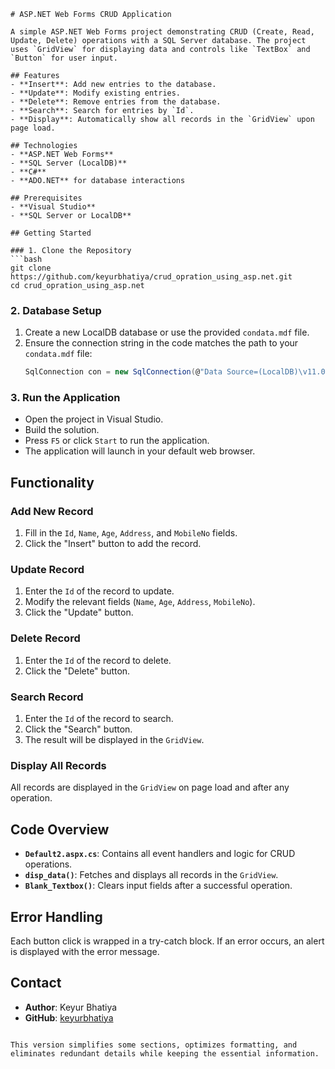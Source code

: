 
```
# ASP.NET Web Forms CRUD Application

A simple ASP.NET Web Forms project demonstrating CRUD (Create, Read, Update, Delete) operations with a SQL Server database. The project uses `GridView` for displaying data and controls like `TextBox` and `Button` for user input.

## Features
- **Insert**: Add new entries to the database.
- **Update**: Modify existing entries.
- **Delete**: Remove entries from the database.
- **Search**: Search for entries by `Id`.
- **Display**: Automatically show all records in the `GridView` upon page load.

## Technologies
- **ASP.NET Web Forms**
- **SQL Server (LocalDB)**
- **C#**
- **ADO.NET** for database interactions

## Prerequisites
- **Visual Studio**
- **SQL Server or LocalDB**

## Getting Started

### 1. Clone the Repository
```bash
git clone https://github.com/keyurbhatiya/crud_opration_using_asp.net.git
cd crud_opration_using_asp.net
```

### 2. Database Setup
1. Create a new LocalDB database or use the provided `condata.mdf` file.
2. Ensure the connection string in the code matches the path to your `condata.mdf` file:
    ```csharp
    SqlConnection con = new SqlConnection(@"Data Source=(LocalDB)\v11.0;AttachDbFilename=|DataDirectory|\condata.mdf;Integrated Security=True");
    ```

### 3. Run the Application
- Open the project in Visual Studio.
- Build the solution.
- Press `F5` or click `Start` to run the application.
- The application will launch in your default web browser.

## Functionality

### Add New Record
1. Fill in the `Id`, `Name`, `Age`, `Address`, and `MobileNo` fields.
2. Click the "Insert" button to add the record.

### Update Record
1. Enter the `Id` of the record to update.
2. Modify the relevant fields (`Name`, `Age`, `Address`, `MobileNo`).
3. Click the "Update" button.

### Delete Record
1. Enter the `Id` of the record to delete.
2. Click the "Delete" button.

### Search Record
1. Enter the `Id` of the record to search.
2. Click the "Search" button.
3. The result will be displayed in the `GridView`.

### Display All Records
All records are displayed in the `GridView` on page load and after any operation.

## Code Overview

- **`Default2.aspx.cs`**: Contains all event handlers and logic for CRUD operations.
- **`disp_data()`**: Fetches and displays all records in the `GridView`.
- **`Blank_Textbox()`**: Clears input fields after a successful operation.

## Error Handling
Each button click is wrapped in a try-catch block. If an error occurs, an alert is displayed with the error message.


## Contact
- **Author**: Keyur Bhatiya
- **GitHub**: [keyurbhatiya](https://github.com/keyurbhatiya)
```

This version simplifies some sections, optimizes formatting, and eliminates redundant details while keeping the essential information.
